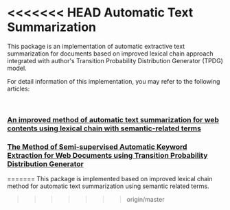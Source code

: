 <<<<<<< HEAD
Automatic Text Summarization
============================

This package is an implementation of automatic extractive text summarization for
documents based on improved lexical chain approach integrated with author's
Transition Probability Distribution Generator (TPDG) model.

For detail information of this implementation, you may refer to the following
articles:

 

### [An improved method of automatic text summarization for web contents using lexical chain with semantic-related terms<br>](https://link.springer.com/article/10.1007/s00500-017-2612-9)

### [The Method of Semi-supervised Automatic Keyword Extraction for Web Documents using Transition Probability Distribution Generator](https://dl.acm.org/citation.cfm?doid=2987386.2987399)
=======
This package is implemented based on improved lexical chain method for automatic text summarization using semantic related terms.
>>>>>>> origin/master
